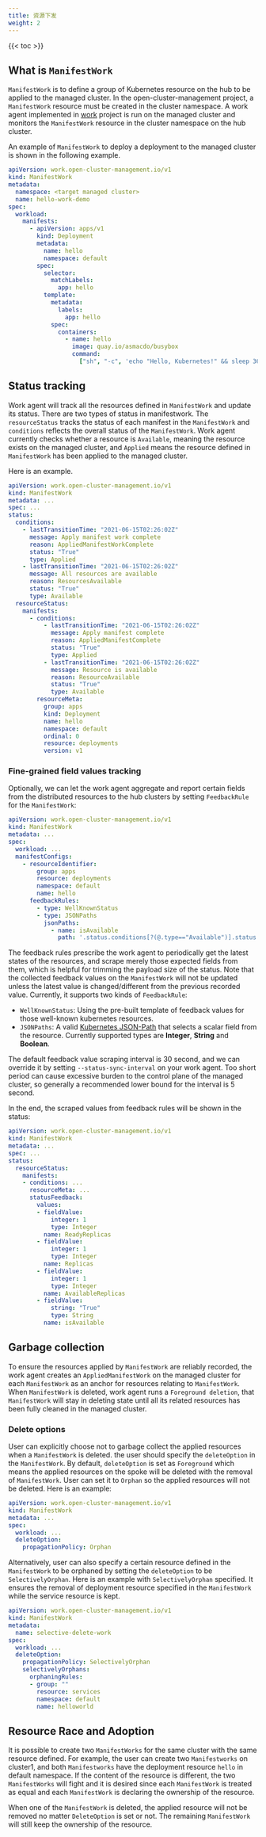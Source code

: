 ```yaml
---
title: 资源下发
weight: 2
---
```


<!-- spellchecker-disable -->

{{< toc >}}

<!-- spellchecker-enable -->

## What is `ManifestWork`

`ManifestWork` is to define a group of Kubernetes resource on the hub to be applied to the managed cluster. In the open-cluster-management project, a `ManifestWork` resource must be created in the cluster namespace. A work agent implemented in [work](https://github.com/open-cluster-management-io/work) project is run on the managed cluster and monitors the `ManifestWork` resource in the cluster namespace on the hub cluster.

An example of `ManifestWork` to deploy a deployment to the managed cluster is shown in the following example.

```yaml
apiVersion: work.open-cluster-management.io/v1
kind: ManifestWork
metadata:
  namespace: <target managed cluster>
  name: hello-work-demo
spec:
  workload:
    manifests:
      - apiVersion: apps/v1
        kind: Deployment
        metadata:
          name: hello
          namespace: default
        spec:
          selector:
            matchLabels:
              app: hello
          template:
            metadata:
              labels:
                app: hello
            spec:
              containers:
                - name: hello
                  image: quay.io/asmacdo/busybox
                  command:
                    ["sh", "-c", 'echo "Hello, Kubernetes!" && sleep 3600']
```

## Status tracking

Work agent will track all the resources defined in `ManifestWork` and update its status. There are two types of status in manifestwork. The `resourceStatus` tracks the status of each manifest in the `ManifestWork` and `conditions` reflects the overall status of the `ManifestWork`. Work agent currently checks whether a resource is `Available`, meaning the resource exists on the managed cluster, and `Applied` means the resource defined in `ManifestWork` has been applied to the managed cluster.

Here is an example.

```yaml
apiVersion: work.open-cluster-management.io/v1
kind: ManifestWork
metadata: ... 
spec: ...
status:
  conditions:
    - lastTransitionTime: "2021-06-15T02:26:02Z"
      message: Apply manifest work complete
      reason: AppliedManifestWorkComplete
      status: "True"
      type: Applied
    - lastTransitionTime: "2021-06-15T02:26:02Z"
      message: All resources are available
      reason: ResourcesAvailable
      status: "True"
      type: Available
  resourceStatus:
    manifests:
      - conditions:
          - lastTransitionTime: "2021-06-15T02:26:02Z"
            message: Apply manifest complete
            reason: AppliedManifestComplete
            status: "True"
            type: Applied
          - lastTransitionTime: "2021-06-15T02:26:02Z"
            message: Resource is available
            reason: ResourceAvailable
            status: "True"
            type: Available
        resourceMeta:
          group: apps
          kind: Deployment
          name: hello
          namespace: default
          ordinal: 0
          resource: deployments
          version: v1
```

### Fine-grained field values tracking

Optionally, we can let the work agent aggregate and report certain fields from
the distributed resources to the hub clusters by setting `FeedbackRule` for
the `ManifestWork`:

```yaml
apiVersion: work.open-cluster-management.io/v1
kind: ManifestWork
metadata: ...
spec:
  workload: ...
  manifestConfigs:
    - resourceIdentifier:
        group: apps
        resource: deployments
        namespace: default
        name: hello
      feedbackRules:
        - type: WellKnownStatus
        - type: JSONPaths
          jsonPaths:
            - name: isAvailable
              path: '.status.conditions[?(@.type=="Available")].status'
```

The feedback rules prescribe the work agent to periodically get the latest
states of the resources, and scrape merely those expected fields from them,
which is helpful for trimming the payload size of the status. Note that the
collected feedback values on the `ManifestWork` will not be updated unless
the latest value is changed/different from the previous recorded value.
Currently, it supports two kinds of `FeedbackRule`:

- `WellKnownStatus`: Using the pre-built template of feedback values for those
  well-known kubernetes resources.
- `JSONPaths`: A valid [Kubernetes JSON-Path](https://kubernetes.io/docs/reference/kubectl/jsonpath/)
  that selects a scalar field from the resource. Currently supported types are
  **Integer**, **String** and **Boolean**.

The default feedback value scraping interval is 30 second, and we can override
it by setting `--status-sync-interval` on your work agent. Too short period can
cause excessive burden to the control plane of the managed cluster, so generally
a recommended lower bound for the interval is 5 second.

In the end, the scraped values from feedback rules will be shown in the status:

```yaml
apiVersion: work.open-cluster-management.io/v1
kind: ManifestWork
metadata: ...
spec: ...
status:  
  resourceStatus:
    manifests:
    - conditions: ...
      resourceMeta: ...
      statusFeedback:
        values:
        - fieldValue:
            integer: 1
            type: Integer
          name: ReadyReplicas
        - fieldValue:
            integer: 1
            type: Integer
          name: Replicas
        - fieldValue:
            integer: 1
            type: Integer
          name: AvailableReplicas
        - fieldValue:
            string: "True"
            type: String
          name: isAvailable
```

## Garbage collection

To ensure the resources applied by `ManifestWork` are reliably recorded, the work agent creates an `AppliedManifestWork` on the managed cluster for each `ManifestWork` as an anchor for resources relating to `ManifestWork`. When `ManifestWork` is deleted, work agent runs a `Foreground deletion`, that `ManifestWork` will stay in deleting state until all its related resources has been fully cleaned in the managed cluster.

### Delete options

User can explicitly choose not to garbage collect the applied resources when a `ManifestWork` is deleted. the user should specify the `deleteOption` in the `ManifestWork`. By default, `deleteOption` is set as `Foreground`
which means the applied resources on the spoke will be deleted with the removal of `ManifestWork`. User can set it to
`Orphan` so the applied resources will not be deleted. Here is an example:

```yaml
apiVersion: work.open-cluster-management.io/v1
kind: ManifestWork
metadata: ...
spec:
  workload: ...
  deleteOption:
    propagationPolicy: Orphan
```

Alternatively, user can also specify a certain resource defined in the `ManifestWork` to be orphaned by setting the
`deleteOption` to be `SelectivelyOrphan`. Here is an example with `SelectivelyOrphan` specified. It ensures the removal of deployment resource specified in the `ManifestWork` while the service resource is kept.

```yaml
apiVersion: work.open-cluster-management.io/v1
kind: ManifestWork
metadata:
  name: selective-delete-work
spec:
  workload: ...
  deleteOption:
    propagationPolicy: SelectivelyOrphan
    selectivelyOrphans:
      orphaningRules:
      - group: ""
        resource: services
        namespace: default
        name: helloworld
```

## Resource Race and Adoption

It is possible to create two `ManifestWorks` for the same cluster with the same resource defined.
For example, the user can create two `Manifestworks` on cluster1, and both `Manifestworks` have the
deployment resource `hello` in default namespace. If the content of the resource is different, the
two `ManifestWorks` will fight and it is desired since each `ManifestWork` is treated as equal and
each `ManifestWork` is declaring the ownership of the resource.

When one of the `ManifestWork` is deleted, the applied resource will not be removed no matter
`DeleteOption` is set or not. The remaining `ManifestWork` will still keep the ownership of the resource.